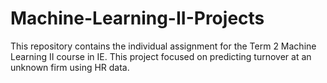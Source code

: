 # Machine-Learning-II-Projects

This repository contains the individual assignment for the Term 2 Machine Learning II course in IE. This project focused on predicting turnover at an unknown firm using HR data.  
